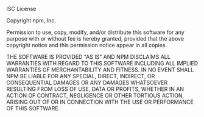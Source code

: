 <!-- This file is automatically added by @npmcli/template-oss. Do not edit. -->

ISC License

Copyright npm, Inc.

Permission to use, copy, modify, and/or distribute this software for any purpose with or without fee is hereby granted,
provided that the above copyright notice and this permission notice appear in all copies.

THE SOFTWARE IS PROVIDED "AS IS" AND NPM DISCLAIMS ALL WARRANTIES WITH REGARD TO THIS SOFTWARE INCLUDING ALL IMPLIED
WARRANTIES OF MERCHANTABILITY AND FITNESS. IN NO EVENT SHALL NPM BE LIABLE FOR ANY SPECIAL, DIRECT, INDIRECT, OR
CONSEQUENTIAL DAMAGES OR ANY DAMAGES WHATSOEVER RESULTING FROM LOSS OF USE, DATA OR PROFITS, WHETHER IN AN ACTION OF
CONTRACT, NEGLIGENCE OR OTHER TORTIOUS ACTION, ARISING OUT OF OR IN CONNECTION WITH THE USE OR PERFORMANCE OF THIS
SOFTWARE.
